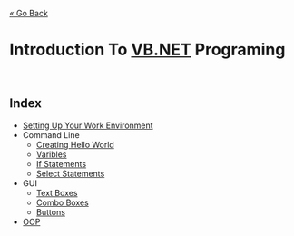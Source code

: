 [« Go Back](\ "Go Back")
<br/>

# Introduction To [VB.NET](https://docs.microsoft.com/en-us/dotnet/visual-basic/) Programing

<br/>

## Index

-   [Setting Up Your Work Environment](.\setting-up-your-work-enviroment "Get Started And Set Things Up!")
-   Command Line
    -   [Creating Hello World](.\command-line\creating-hello-world "NYI")
    -   [Varibles](\vb.net "NYI")
    -   [If Statements](\vb.net "NYI")
    -   [Select Statements](\vb.net "NYI")
-   GUI
    -   [Text Boxes](\vb.net "NYI")
    -   [Combo Boxes](\vb.net "NYI")
    -   [Buttons](\vb.net "NYI")
-   [OOP](\vb.net "NYI")
